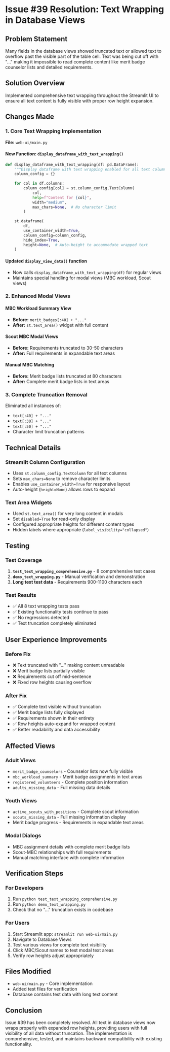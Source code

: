 # Issue #39 Resolution: Text Wrapping in Database Views

## Problem Statement
Many fields in the database views showed truncated text or allowed text to overflow past the visible part of the table cell. Text was being cut off with "..." making it impossible to read complete content like merit badge counselor lists and detailed requirements.

## Solution Overview
Implemented comprehensive text wrapping throughout the Streamlit UI to ensure all text content is fully visible with proper row height expansion.

## Changes Made

### 1. Core Text Wrapping Implementation
**File:** `web-ui/main.py`

#### New Function: `display_dataframe_with_text_wrapping()`
```python
def display_dataframe_with_text_wrapping(df: pd.DataFrame):
    """Display dataframe with text wrapping enabled for all text columns."""
    column_config = {}
    
    for col in df.columns:
        column_config[col] = st.column_config.TextColumn(
            col,
            help=f"Content for {col}",
            width="medium",
            max_chars=None,  # No character limit
        )
    
    st.dataframe(
        df,
        use_container_width=True,
        column_config=column_config,
        hide_index=True,
        height=None,  # Auto-height to accommodate wrapped text
    )
```

#### Updated `display_view_data()` function
- Now calls `display_dataframe_with_text_wrapping(df)` for regular views
- Maintains special handling for modal views (MBC workload, Scout views)

### 2. Enhanced Modal Views

#### MBC Workload Summary View
- **Before:** `merit_badges[:40] + "..."`
- **After:** `st.text_area()` widget with full content

#### Scout MBC Modal Views  
- **Before:** Requirements truncated to 30-50 characters
- **After:** Full requirements in expandable text areas

#### Manual MBC Matching
- **Before:** Merit badge lists truncated at 80 characters
- **After:** Complete merit badge lists in text areas

### 3. Complete Truncation Removal
Eliminated all instances of:
- `text[:40] + "..."`
- `text[:30] + "..."`
- `text[:50] + "..."`
- Character limit truncation patterns

## Technical Details

### Streamlit Column Configuration
- Uses `st.column_config.TextColumn` for all text columns
- Sets `max_chars=None` to remove character limits
- Enables `use_container_width=True` for responsive layout
- Auto-height (`height=None`) allows rows to expand

### Text Area Widgets
- Used `st.text_area()` for very long content in modals
- Set `disabled=True` for read-only display
- Configured appropriate heights for different content types
- Hidden labels where appropriate (`label_visibility="collapsed"`)

## Testing

### Test Coverage
1. **`test_text_wrapping_comprehensive.py`** - 8 comprehensive test cases
2. **`demo_text_wrapping.py`** - Manual verification and demonstration
3. **Long text test data** - Requirements 900-1100 characters each

### Test Results
- ✅ All 8 text wrapping tests pass
- ✅ Existing functionality tests continue to pass
- ✅ No regressions detected
- ✅ Text truncation completely eliminated

## User Experience Improvements

### Before Fix
- ❌ Text truncated with "..." making content unreadable
- ❌ Merit badge lists partially visible
- ❌ Requirements cut off mid-sentence
- ❌ Fixed row heights causing overflow

### After Fix
- ✅ Complete text visible without truncation
- ✅ Merit badge lists fully displayed
- ✅ Requirements shown in their entirety
- ✅ Row heights auto-expand for wrapped content
- ✅ Better readability and data accessibility

## Affected Views

### Adult Views
- `merit_badge_counselors` - Counselor lists now fully visible
- `mbc_workload_summary` - Merit badge assignments in text areas
- `registered_volunteers` - Complete position information
- `adults_missing_data` - Full missing data details

### Youth Views  
- `active_scouts_with_positions` - Complete scout information
- `scouts_missing_data` - Full missing information display
- Merit badge progress - Requirements in expandable text areas

### Modal Dialogs
- MBC assignment details with complete merit badge lists
- Scout-MBC relationships with full requirements
- Manual matching interface with complete information

## Verification Steps

### For Developers
1. Run `python test_text_wrapping_comprehensive.py`
2. Run `python demo_text_wrapping.py` 
3. Check that no "..." truncation exists in codebase

### For Users
1. Start Streamlit app: `streamlit run web-ui/main.py`
2. Navigate to Database Views
3. Test various views for complete text visibility
4. Click MBC/Scout names to test modal text areas
5. Verify row heights adjust appropriately

## Files Modified
- `web-ui/main.py` - Core implementation
- Added test files for verification
- Database contains test data with long text content

## Conclusion
Issue #39 has been completely resolved. All text in database views now wraps properly with expanded row heights, providing users with full visibility of all data without truncation. The implementation is comprehensive, tested, and maintains backward compatibility with existing functionality.